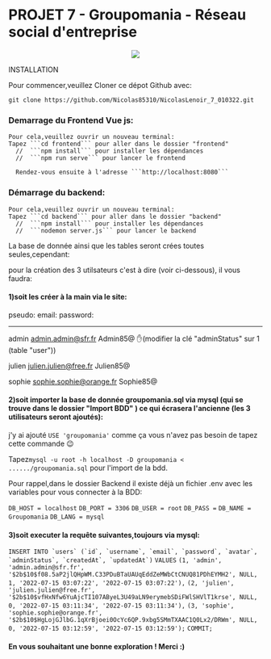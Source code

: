 # PROJET 7 - Groupomania - Réseau social d'entreprise

<p align="center">
  <img src="http://panzer4fragers.doomby.com/medias/files/mobile.gif">
</p

## INSTALLATION


Pour commencer,veuillez Cloner ce dépot Github avec:
 
```git clone https://github.com/Nicolas85310/NicolasLenoir_7_010322.git```


### Demarrage du Frontend Vue js:

    Pour cela,veuillez ouvrir un nouveau terminal:
    Tapez ```cd frontend``` pour aller dans le dossier "frontend"
      //  ```npm install``` pour installer les dépendances
      //  ```npm run serve``` pour lancer le frontend

      Rendez-vous ensuite à l'adresse ```http://localhost:8080```

### Démarrage du backend:
 
    Pour cela,veuillez ouvrir un nouveau terminal:
    Tapez ```cd backend``` pour aller dans le dossier "backend"
      //  ```npm install``` pour installer les dépendances
      //  ```nodemon server.js``` pour lancer le backend

La base de donnée ainsi que les tables seront crées toutes seules,cependant:

pour la création des 3 utilsateurs c'est à dire (voir ci-dessous), il vous faudra:

#### 1)soit les créer à la main via le site:

pseudo:	    email:	                  password:
______________________________________________
admin 	    admin.admin@sfr.fr 	      Admin85@   ✋(modifier la clé "adminStatus" sur 1 (table "user"))
 	
julien 	    julien.julien@free.fr     Julien85@

sophie 	    sophie.sophie@orange.fr   Sophie85@

#### 2)soit importer la base de donnée groupomania.sql via mysql (qui se trouve dans le dossier "Import BDD" ) ce qui écrasera l'ancienne (les 3 utilisateurs seront ajoutés):
j'y ai ajouté ```USE 'groupomania'``` comme ça vous n'avez pas besoin de tapez cette commande 😉

Tapez```mysql -u root -h localhost -D groupomania < ....../groupomania.sql``` pour l'import de la bdd.

Pour rappel,dans le dossier Backend il existe déjà un fichier .env avec les variables pour vous connecter à la BDD:

```DB_HOST = localhost```
```DB_PORT = 3306```
```DB_USER = root```
```DB_PASS =``` 
```DB_NAME = Groupomania```
```DB_LANG = mysql```

#### 3)soit executer la requête suivantes,toujours via mysql:

```INSERT INTO `users` (`id`, `username`, `email`, `password`, `avatar`, `adminStatus`, `createdAt`, `updatedAt`)``` ```VALUES```
```(1, 'admin', 'admin.admin@sfr.fr', '$2b$10$f08.5aP2jlQHpWM.C33PDuBTaUAUqEddZeMWbCtCNUQ81PDhEYMH2', NULL, 1, '2022-07-15 03:07:22', '2022-07-15 03:07:22'),```
```(2, 'julien', 'julien.julien@free.fr', '$2b$10$vfHxNfw6YuAjcTI107AByeL3U49aLN9erymebSDiFWlSHVlT1krse', NULL, 0, '2022-07-15 03:11:34', '2022-07-15 03:11:34'),```
```(3, 'sophie', 'sophie.sophie@orange.fr', '$2b$10$HgLojGJlbG.1qXrBjoei0OcYc6QP.9xbg5SMmTXAAC1Q0Lx2/DRWm', NULL, 0, '2022-07-15 03:12:59', '2022-07-15 03:12:59');```
```COMMIT;```

#### En vous souhaitant une bonne exploration ! Merci :)